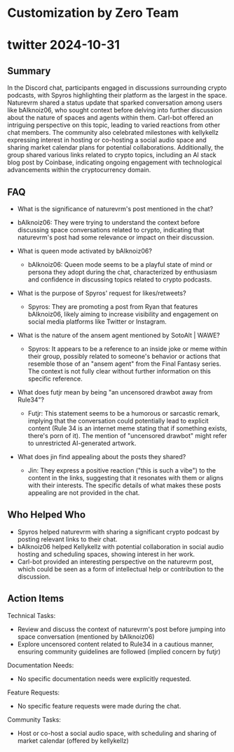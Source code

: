 # Customization by Zero Team

# twitter 2024-10-31

## Summary
 In the Discord chat, participants engaged in discussions surrounding crypto podcasts, with Spyros highlighting their platform as the largest in the space. Naturevrm shared a status update that sparked conversation among users like bAIknoiz06, who sought context before delving into further discussion about the nature of spaces and agents within them. Carl-bot offered an intriguing perspective on this topic, leading to varied reactions from other chat members. The community also celebrated milestones with kellykellz expressing interest in hosting or co-hosting a social audio space and sharing market calendar plans for potential collaborations. Additionally, the group shared various links related to crypto topics, including an AI stack blog post by Coinbase, indicating ongoing engagement with technological advancements within the cryptocurrency domain.

## FAQ
 - What is the significance of naturevrm's post mentioned in the chat?
  - bAIknoiz06: They were trying to understand the context before discussing space conversations related to crypto, indicating that naturevrm's post had some relevance or impact on their discussion.

- What is queen mode activated by bAIknoiz06?
  - bAIknoiz06: Queen mode seems to be a playful state of mind or persona they adopt during the chat, characterized by enthusiasm and confidence in discussing topics related to crypto podcasts.

- What is the purpose of Spyros' request for likes/retweets?
  - Spyros: They are promoting a post from Ryan that features bAIknoiz06, likely aiming to increase visibility and engagement on social media platforms like Twitter or Instagram.

- What is the nature of the ansem agent mentioned by SotoAlt | WAWE?
  - Spyros: It appears to be a reference to an inside joke or meme within their group, possibly related to someone's behavior or actions that resemble those of an "ansem agent" from the Final Fantasy series. The context is not fully clear without further information on this specific reference.

- What does futjr mean by being "an uncensored drawbot away from Rule34"?
  - Futjr: This statement seems to be a humorous or sarcastic remark, implying that the conversation could potentially lead to explicit content (Rule 34 is an internet meme stating that if something exists, there's porn of it). The mention of "uncensored drawbot" might refer to unrestricted AI-generated artwork.

- What does jin find appealing about the posts they shared?
  - Jin: They express a positive reaction ("this is such a vibe") to the content in the links, suggesting that it resonates with them or aligns with their interests. The specific details of what makes these posts appealing are not provided in the chat.

## Who Helped Who
 - Spyros helped naturevrm with sharing a significant crypto podcast by posting relevant links to their chat.
- bAIknoiz06 helped Kellykellz with potential collaboration in social audio hosting and scheduling spaces, showing interest in her work.
- Carl-bot provided an interesting perspective on the naturevrm post, which could be seen as a form of intellectual help or contribution to the discussion.

## Action Items
 Technical Tasks:
  - Review and discuss the context of naturevrm's post before jumping into space conversation (mentioned by bAIknoiz06)
  - Explore uncensored content related to Rule34 in a cautious manner, ensuring community guidelines are followed (implied concern by futjr)

Documentation Needs:
  - No specific documentation needs were explicitly requested.

Feature Requests:
  - No specific feature requests were made during the chat.

Community Tasks:
  - Host or co-host a social audio space, with scheduling and sharing of market calendar (offered by kellykellz)

